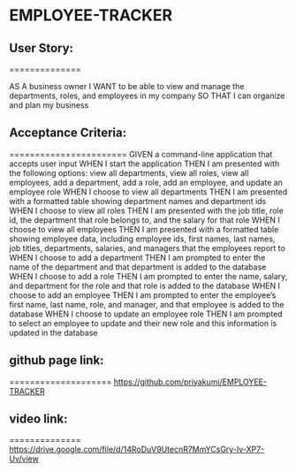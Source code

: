 # EMPLOYEE-TRACKER
## User Story:
==============

AS A business owner
I WANT to be able to view and manage the departments, roles, and employees in my company
SO THAT I can organize and plan my business

## Acceptance Criteria:
=======================
GIVEN a command-line application that accepts user input
WHEN I start the application
THEN I am presented with the following options: view all departments, view all roles, view all employees, add a department, add a role, add an employee, and update an employee role
WHEN I choose to view all departments
THEN I am presented with a formatted table showing department names and department ids
WHEN I choose to view all roles
THEN I am presented with the job title, role id, the department that role belongs to, and the salary for that role
WHEN I choose to view all employees
THEN I am presented with a formatted table showing employee data, including employee ids, first names, last names, job titles, departments, salaries, and managers that the employees report to
WHEN I choose to add a department
THEN I am prompted to enter the name of the department and that department is added to the database
WHEN I choose to add a role
THEN I am prompted to enter the name, salary, and department for the role and that role is added to the database
WHEN I choose to add an employee
THEN I am prompted to enter the employee’s first name, last name, role, and manager, and that employee is added to the database
WHEN I choose to update an employee role
THEN I am prompted to select an employee to update and their new role and this information is updated in the database

## github  page link:
====================
https://github.com/priyakumi/EMPLOYEE-TRACKER

## video link:
==============
https://drive.google.com/file/d/14RoDuV9UtecnR7MmYCsGry-Iv-XP7-Uv/view